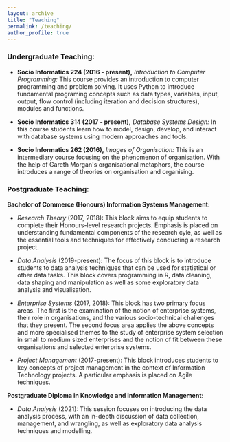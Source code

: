```yaml
---
layout: archive
title: "Teaching"
permalink: /teaching/
author_profile: true
---
```


### Undergraduate Teaching:

- **Socio Informatics 224 (2016 - present),** *Introduction to Computer Programming:* This course provides an introduction to computer programming and problem solving. It uses Python to introduce fundamental programing concepts such as data types, variables, input, output, flow control (including iteration and decision structures), modules and functions.

- **Socio Informatics 314 (2017 - present),** *Database Systems Design:* In this course students learn how to model, design, develop, and interact with database systems using modern approaches and tools.

- **Socio Informatics 262 (2016),** *Images of Organisation:* This is an intermediary course focusing on the phenomenon of organisation. With the help of Gareth Morgan's organisational metaphors, the course introduces a range of theories on organisation and organising.

### Postgraduate Teaching:

**Bachelor of Commerce (Honours) Information Systems Management:** 

- *Research Theory* (2017, 2018): This block aims to equip students to complete their Honours-level research projects. Emphasis is placed on understanding fundamental components of the research cyle, as well as the essential tools and techniques for effectively conducting a research project.

- *Data Analysis* (2019-present): The focus of this block is to introduce students to data analysis techniques that can be used for statistical or other data tasks. This block covers programming in R, data cleaning, data shaping and manipulation as well as some exploratory data analysis and visualisation. 

- *Enterprise Systems* (2017, 2018): This block has two primary focus areas. The first is the examination of the notion of enterprise systems, their role in organisations, and the various socio-technical challenges that they present. The second focus area applies the above concepts and more specialised themes to the study of enterprise system selection in small to medium sized enterprises and the notion of fit between these organisations and selected enterprise systems.

- *Project Management* (2017-present): This block introduces students to key concepts of project management in the context of Information Technology projects. A particular emphasis is placed on Agile techniques.

**Postgraduate Diploma in Knowledge and Information Management:**

- *Data Analysis* (2021): This session focuses on introducing the data analysis process, with an in-depth discussion of data collection, management, and wrangling, as well as exploratory data analysis techniques and modelling.

